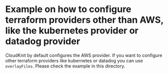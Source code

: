 # Example on how to configure terraform providers other than AWS, like the kubernetes provider or datadog provider

CloudKnit by default configures the AWS provider. If you want to configure other terraform providers like kubernetes or datadog you can use `overlayFiles`. Please check the example in this directory.
